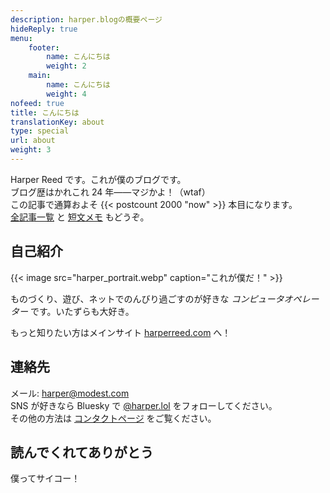 ```yaml
---
description: harper.blogの概要ページ
hideReply: true
menu:
    footer:
        name: こんにちは
        weight: 2
    main:
        name: こんにちは
        weight: 4
nofeed: true
title: こんにちは
translationKey: about
type: special
url: about
weight: 3
---
```


Harper Reed です。これが僕のブログです。  
ブログ歴はかれこれ 24 年――マジかよ！（wtaf）  
この記事で通算およそ {{< postcount 2000 "now" >}} 本目になります。  
[全記事一覧](/posts) と [短文メモ](/notes) もどうぞ。

## 自己紹介

{{< image src="harper_portrait.webp" caption="これが僕だ！" >}}

ものづくり、遊び、ネットでのんびり過ごすのが好きな _コンピュータオペレーター_ です。いたずらも大好き。

もっと知りたい方はメインサイト [harperreed.com](http://harperreed.com) へ！

## 連絡先

メール: [harper@modest.com](mailto:harper@modest.com)  
SNS が好きなら Bluesky で [@harper.lol](https://bsky.app/profile/harper.lol) をフォローしてください。  
その他の方法は [コンタクトページ](http://harperreed.com/contact) をご覧ください。

## 読んでくれてありがとう

僕ってサイコー！
